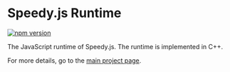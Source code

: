 # Speedy.js Runtime

[![npm version](https://badge.fury.io/js/speedyjs-runtime.svg)](https://badge.fury.io/js/speedyjs-runtime)

The JavaScript runtime of Speedy.js. The runtime is implemented in C++. 

For more details, go to the [main project page](https://github.com/MichaReiser/speedy.js).